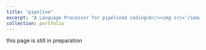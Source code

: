 ```yaml
---
title: "pipeline"
excerpt: "A Language Processor for pipelined coding<br/><img src='/images/500x300.png'>"
collection: portfolio
---
```


this page is still in preparation